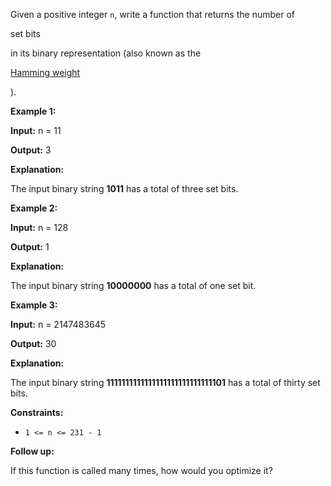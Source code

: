 Given a positive integer `n`, write a function that returns the number of

set bits

in its binary representation (also known as the

[Hamming weight](http://en.wikipedia.org/wiki/Hamming_weight)

).

**Example 1:**

**Input:** n = 11

**Output:** 3

**Explanation:**

The input binary string **1011** has a total of three set bits.

**Example 2:**

**Input:** n = 128

**Output:** 1

**Explanation:**

The input binary string **10000000** has a total of one set bit.

**Example 3:**

**Input:** n = 2147483645

**Output:** 30

**Explanation:**

The input binary string **1111111111111111111111111111101** has a total of thirty set bits.

**Constraints:**

- `1 <= n <= 231 - 1`

**Follow up:**

If this function is called many times, how would you optimize it?